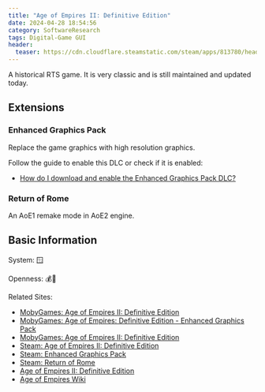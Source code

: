 ```yaml
---
title: "Age of Empires II: Definitive Edition"
date: 2024-04-28 18:54:56
category: SoftwareResearch
tags: Digital-Game GUI
header:
  teaser: https://cdn.cloudflare.steamstatic.com/steam/apps/813780/header.jpg?t=1710437332
---
```


A historical RTS game. It is very classic and is still maintained and updated today.

## Extensions

### Enhanced Graphics Pack

Replace the game graphics with high resolution graphics.

Follow the guide to enable this DLC or check if it is enabled:

* [How do I download and enable the Enhanced Graphics Pack DLC?](https://support.ageofempires.com/hc/en-us/articles/360047305452-How-do-I-download-and-enable-the-Enhanced-Graphics-Pack-DLC)

### Return of Rome

An AoE1 remake mode in AoE2 engine.

## Basic Information

System: 🪟

Openness: 💰📕

Related Sites:

* [MobyGames: Age of Empires II: Definitive Edition](https://www.mobygames.com/game/137199/age-of-empires-ii-definitive-edition/)
* [MobyGames: Age of Empires: Definitive Edition - Enhanced Graphics Pack](https://www.mobygames.com/game/137296/age-of-empires-ii-definitive-edition-enhanced-graphics-pack/)
* [MobyGames: Age of Empires II: Definitive Edition](https://www.mobygames.com/game/203175/age-of-empires-ii-definitive-edition-return-of-rome/)
* [Steam: Age of Empires II: Definitive Edition](https://store.steampowered.com/app/813780/Age_of_Empires_II_Definitive_Edition/)
* [Steam: Enhanced Graphics Pack](https://store.steampowered.com/app/1039811/Enhanced_Graphics_Pack/)
* [Steam: Return of Rome](https://store.steampowered.com/app/2141580/Age_of_Empires_II_Definitive_Edition__Return_of_Rome/?curator_clanid=35210618)
* [Age of Empires II: Definitive Edition](https://www.ageofempires.com/games/aoeiide/)
* [Age of Empires Wiki](https://ageofempires.fandom.com/wiki/Age_of_Empires_Series_Wiki)

